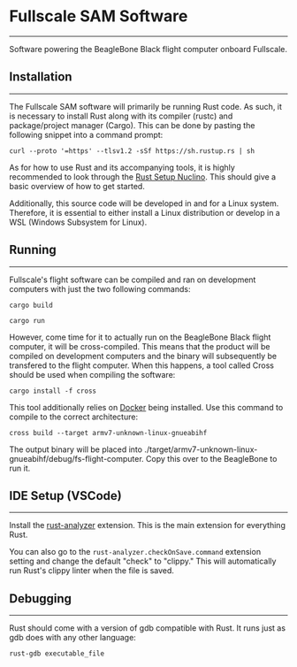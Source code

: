 # Fullscale SAM Software
---
Software powering the BeagleBone Black flight computer onboard Fullscale.

## Installation
---
The Fullscale SAM software will primarily be running Rust code. As such, it is necessary to install Rust along with its compiler (rustc) and package/project manager (Cargo). This can be done by pasting the following snippet into a command prompt:

`curl --proto '=https' --tlsv1.2 -sSf https://sh.rustup.rs | sh`

As for how to use Rust and its accompanying tools, it is highly recommended to look through the [Rust Setup Nuclino](https://app.nuclino.com/YJSP/YJSP/Rust-Setup-f5ec005b-cc58-4ce3-ae1d-6531cef71db1). This should give a basic overview of how to get started.

Additionally, this source code will be developed in and for a Linux system. Therefore, it is essential to either install a Linux distribution or develop in a WSL (Windows Subsystem for Linux).

## Running
---
Fullscale's flight software can be compiled and ran on development computers with just the two following commands:

`cargo build`

`cargo run`

However, come time for it to actually run on the BeagleBone Black flight computer, it will be cross-compiled. This means that the product will be compiled on development computers and the binary will subsequently be transfered to the flight computer. When this happens, a tool called Cross should be used when compiling the software:

`cargo install -f cross`

This tool additionally relies on [Docker](https://docs.docker.com/engine/install/ubuntu/) being installed.
Use this command to compile to the correct architecture:

`cross build --target armv7-unknown-linux-gnueabihf`

The output binary will be placed into ./target/armv7-unknown-linux-gnueabihf/debug/fs-flight-computer. Copy this over to the BeagleBone to run it.

## IDE Setup (VSCode)
---
Install the [rust-analyzer](https://marketplace.visualstudio.com/items?itemName=rust-lang.rust-analyzer) extension. This is the main extension for everything Rust.

You can also go to the `rust-analyzer.checkOnSave.command` extension setting and change the default "check" to "clippy." This will automatically run Rust's clippy linter when the file is saved.

## Debugging
---
Rust should come with a version of gdb compatible with Rust. It runs just as gdb does with any other language:

`rust-gdb executable_file`
